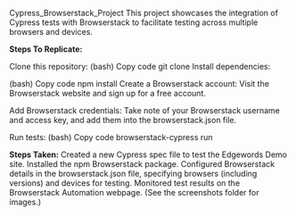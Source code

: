 Cypress_Browserstack_Project
This project showcases the integration of Cypress tests with Browserstack to facilitate testing across multiple browsers and devices.

**Steps To Replicate:**

Clone this repository:
(bash)
Copy code
git clone <repository-url>
Install dependencies:

(bash)
Copy code
npm install
Create a Browserstack account:
Visit the Browserstack website and sign up for a free account.

Add Browserstack credentials:
Take note of your Browserstack username and access key, and add them into the browserstack.json file.

Run tests:
(bash)
Copy code
browserstack-cypress run

**Steps Taken:**
Created a new Cypress spec file to test the Edgewords Demo site.
Installed the npm Browserstack package.
Configured Browserstack details in the browserstack.json file, specifying browsers (including versions) and devices for testing.
Monitored test results on the Browserstack Automation webpage. (See the screenshots folder for images.)

